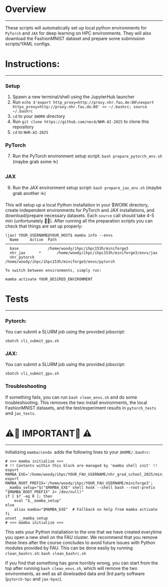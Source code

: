 # Overview
----------
These scripts will automatically set up local python environments for `PyTorch` and `JAX` for deep learning on HPC environments.
They will also download the FashionMNIST dataset and prepare some submission scripts/YAML configs.

# Instructions:
--------------
### Setup
1. Spawn a new terminal/shell using the JupyterHub launcher
2. Run `echo $'export http_proxy=http://proxy.nhr.fau.de:80\nexport https_proxy=http://proxy.nhr.fau.de:80' >> ~/.bashrc; source ~/.bashrc`
3. `cd` to your `$WORK` directory
4. Run `git clone https://github.com/nec4/NHR-AI-2025` to clone this repository
5. `cd` to `NHR-AI-2025`
### PyTorch
7. Run the PyTorch environment setup script: `bash prepare_pytorch_env.sh` (maybe grab some ☕)
### JAX
9. Run the JAX environment setup script: `bash prepare_jax_env.sh` (maybe grab another ☕)

This will setup up a local Python installation in your $WORK directory, create independent environments for PyTorch and JAX installations, and download/prepare necessary datasets. Each `source` call should take 4-5 min (unfortunately 🤷‍♂️). After running all the preparation scripts you can check that things are set up properly:

```
(jax) YOUR_USERNAME@YOUR_HOST$ mamba info --envs
  Name     Active  Path
──────────────────────────────────────────────────────────────────────
  base             /home/woody/ihpc/ihpc153h/miniforge3
  nhr_jax      *       /home/woody/ihpc/ihpc153h/miniforge3/envs/jax
  nhr_pytorch          /home/woody/ihpc/ihpc153h/miniforge3/envs/pytorch

To switch between environments, simply run:

mamba activate YOUR_DESIRED_ENVIRONMENT
```

# Tests
--------------
### Pytorch:
You can submit a SLURM job using the provided jobscript:
```
sbatch cli_submit_gpu.sh
```

### JAX:
You can submit a SLURM job using the provided jobscript:
```
sbatch cli_submit_gpu.sh
```

### Troubleshooting
If something fails, you can run `bash clean_envs.sh` and do some troubleshooting. This removes the two install environments, the local FashionMNIST datasets, and the test/experiment results in `pytorch_tests` and `jax_tests`. 

# ⚠️🚨 IMPORTANT🚨 ⚠️
------------------

Initializing `mamba/conda`  adds the following lines to your `$HOME/.bashrc`:

```
# >>> mamba initialize >>>
# !! Contents within this block are managed by 'mamba shell init' !!
export MAMBA_EXE='/home/woody/ihpc/YOUR_FAU_USERNAME/nhr_grad_school_2025/miniforge3/bin/mamba';
export MAMBA_ROOT_PREFIX='/home/woody/ihpc/YOUR_FAU_USERNAME/miniforge3';
__mamba_setup="$("$MAMBA_EXE" shell hook --shell bash --root-prefix "$MAMBA_ROOT_PREFIX" 2> /dev/null)"
if [ $? -eq 0 ]; then
    eval "$__mamba_setup"
else
    alias mamba="$MAMBA_EXE"  # Fallback on help from mamba activate
fi
unset __mamba_setup
# <<< mamba initialize <<<
```

This sets your Python installation to the one that we have created everytime you open a new shell on the FAU cluster. We recommend that you remove these lines after the course concludes to avoid future issues with Python modules provided by FAU. This can be done easily by running `clean_bashrc.sh`: `bash clean_bashrc.sh`

If you find that something has gone horribly wrong, you can start from the top after running `bash clean_envs.sh`, which will remove the two environments, as well as all dowloaded data and 3rd party software (`pytorch-hpc` and `jax-hpxc`).

